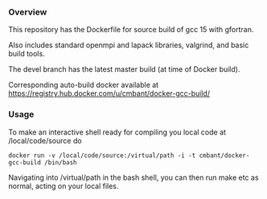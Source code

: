 ### Overview

This repository has the Dockerfile for source build of gcc 15 with gfortran.

Also includes standard openmpi and lapack libraries, valgrind, and basic build tools.

The devel branch has the latest master build (at time of Docker build).

Corresponding auto-build docker available at
https://registry.hub.docker.com/u/cmbant/docker-gcc-build/

### Usage

To make an interactive shell ready for compiling you local code at /local/code/source
do

    docker run -v /local/code/source:/virtual/path -i -t cmbant/docker-gcc-build /bin/bash

Navigating into /virtual/path in the bash shell, you can then run make etc as normal, acting
on your local files.
